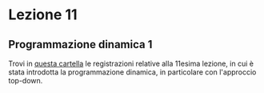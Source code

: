 # Lezione 11

## Programmazione dinamica 1

Trovi in [questa cartella](https://drive.google.com/drive/folders/1DWSbsLqLEwPYtc7UkrrgUP0Db2qf4uQC?usp=sharing) le registrazioni relative alla 11esima lezione, in cui è stata introdotta la programmazione dinamica, in particolare con l'approccio top-down. 